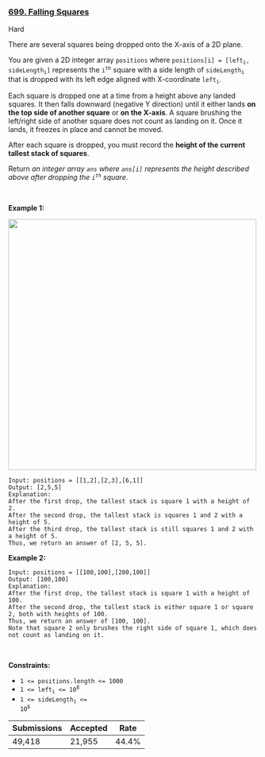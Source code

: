 ### [699. Falling Squares](https://leetcode.com/problems/falling-squares/)

Hard

There are several squares being dropped onto the X-axis of a 2D plane.

You are given a 2D integer array `` positions `` where <code>positions[i] = [left<sub>i</sub>, sideLength<sub>i</sub>]</code> represents the <code>i<sup>th</sup></code> square with a side length of <code>sideLength<sub>i</sub></code> that is dropped with its left edge aligned with X-coordinate <code>left<sub>i</sub></code>.

Each square is dropped one at a time from a height above any landed squares. It then falls downward (negative Y direction) until it either lands __on the top side of another square__ or __on the X-axis__. A square brushing the left/right side of another square does not count as landing on it. Once it lands, it freezes in place and cannot be moved.

After each square is dropped, you must record the __height of the current tallest stack of squares__.

Return _an integer array _`` ans ``_ where _`` ans[i] ``_ represents the height described above after dropping the _<code>i<sup>th</sup></code>_ square_.

 

<strong class="example">Example 1:</strong>

<img alt="" src="https://assets.leetcode.com/uploads/2021/04/28/fallingsq1-plane.jpg" style="width: 500px; height: 505px;"/>

```
Input: positions = [[1,2],[2,3],[6,1]]
Output: [2,5,5]
Explanation:
After the first drop, the tallest stack is square 1 with a height of 2.
After the second drop, the tallest stack is squares 1 and 2 with a height of 5.
After the third drop, the tallest stack is still squares 1 and 2 with a height of 5.
Thus, we return an answer of [2, 5, 5].
```

<strong class="example">Example 2:</strong>

```
Input: positions = [[100,100],[200,100]]
Output: [100,100]
Explanation:
After the first drop, the tallest stack is square 1 with a height of 100.
After the second drop, the tallest stack is either square 1 or square 2, both with heights of 100.
Thus, we return an answer of [100, 100].
Note that square 2 only brushes the right side of square 1, which does not count as landing on it.
```

 

__Constraints:__

*   `` 1 <= positions.length <= 1000 ``
*   <code>1 <= left<sub>i</sub> <= 10<sup>8</sup></code>
*   <code>1 <= sideLength<sub>i</sub> <= 10<sup>6</sup></code>

| Submissions    | Accepted     | Rate   |
| -------------- | ------------ | ------ |
| 49,418 | 21,955 | 44.4% |